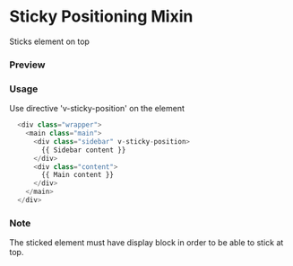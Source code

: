 # Sticky Positioning Mixin
Sticks element on top

### Preview
<!-- STORY -->

### Usage
Use directive 'v-sticky-position' on the element

```js
  <div class="wrapper">
    <main class="main">
      <div class="sidebar" v-sticky-position>
        {{ Sidebar content }}
      </div>
      <div class="content">
        {{ Main content }}
      </div>
    </main>
  </div>
```

### Note
The sticked element must have display block in order to be able to stick at top.
